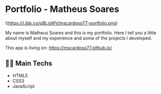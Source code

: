 # Portfolio - Matheus Soares

!(https://i.ibb.co/qBLjsWV/mscardoso77-portfolio.png)

My name is Matheus Soares and this is my portfolio. Here I tell you a little about myself and my experience and some of the projects I developed.

This app is living on: https://mscardoso77.github.io/

## 👨‍💻 Main Techs

- HTML5
- CSS3
- JavaScript